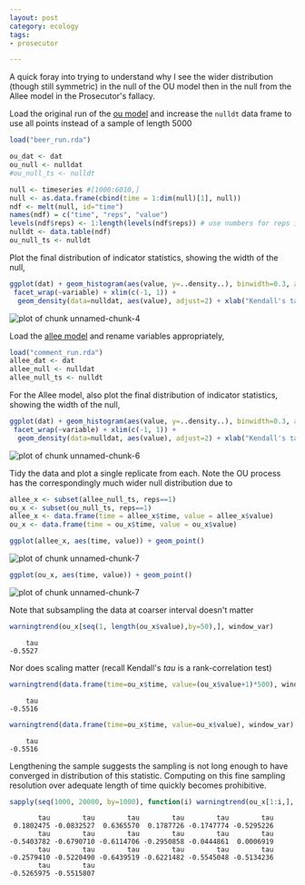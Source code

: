 ```yaml
---
layout: post
category: ecology
tags:
- prosecutor

---
```



A quick foray into trying to understand why I see the wider distribution (though still symmetric) in the null of the OU model then in the null from the Allee model in the Prosecutor's fallacy.  

Load the original run of the [ou model](https://github.com/cboettig/earlywarning/blob/712b63d2719839b6bbf4188d9affb34d7cec68ce/inst/examples/beer.md) and increase the `nulldt` data frame to use all points instead of a sample of length 5000


```r
load("beer_run.rda")

ou_dat <- dat
ou_null <- nulldat
#ou_null_ts <- nulldt

null <- timeseries #[1000:6010,]
null <- as.data.frame(cbind(time = 1:dim(null)[1], null))
ndf <- melt(null, id="time")
names(ndf) = c("time", "reps", "value")
levels(ndf$reps) <- 1:length(levels(ndf$reps)) # use numbers for reps instead of V1, V2, etc
nulldt <- data.table(ndf)
ou_null_ts <- nulldt
```


Plot the final distribution of indicator statistics, showing the width of the null,


```r
ggplot(dat) + geom_histogram(aes(value, y=..density..), binwidth=0.3, alpha=.5) +
 facet_wrap(~variable) + xlim(c(-1, 1)) + 
  geom_density(data=nulldat, aes(value), adjust=2) + xlab("Kendall's tau") + theme_bw()
```

![plot of chunk unnamed-chunk-4](http://farm9.staticflickr.com/8558/8747591959_9944ea987d_o.png) 



Load the [allee model](https://github.com/cboettig/earlywarning/blob/712b63d2719839b6bbf4188d9affb34d7cec68ce/inst/examples/comment.md) and rename variables appropriately,


```r
load("comment_run.rda")
allee_dat <- dat
allee_null <- nulldat
allee_null_ts <- nulldt
```


For the Allee model, also plot the final distribution of indicator statistics, showing the width of the null,


```r
ggplot(dat) + geom_histogram(aes(value, y=..density..), binwidth=0.3, alpha=.5) +
 facet_wrap(~variable) + xlim(c(-1, 1)) + 
  geom_density(data=nulldat, aes(value), adjust=2) + xlab("Kendall's tau") + theme_bw()
```

![plot of chunk unnamed-chunk-6](http://farm8.staticflickr.com/7315/8748715116_c9440843f1_o.png) 



Tidy the data and plot a single replicate from each.  Note the OU process has the correspondingly much wider null distribution due to 


```r
allee_x <- subset(allee_null_ts, reps==1)
ou_x <- subset(ou_null_ts, reps==1)
allee_x <- data.frame(time = allee_x$time, value = allee_x$value)
ou_x <- data.frame(time = ou_x$time, value = ou_x$value)

ggplot(allee_x, aes(time, value)) + geom_point()
```

![plot of chunk unnamed-chunk-7](http://farm8.staticflickr.com/7323/8747593003_dfbd94b355_o.png) 

```r
ggplot(ou_x, aes(time, value)) + geom_point()
```

![plot of chunk unnamed-chunk-7](http://farm8.staticflickr.com/7295/8747593115_4320618635_o.png) 




Note that subsampling the data at coarser interval doesn't matter


```r
warningtrend(ou_x[seq(1, length(ou_x$value),by=50),], window_var)
```

```
    tau 
-0.5527 
```


Nor does scaling matter (recall Kendall's $tau$ is a rank-correlation test)


```r
warningtrend(data.frame(time=ou_x$time, value=(ou_x$value+1)*500), window_var)
```

```
    tau 
-0.5516 
```

```r
warningtrend(data.frame(time=ou_x$time, value=ou_x$value), window_var)
```

```
    tau 
-0.5516 
```



Lengthening the sample suggests the sampling is not long enough to have converged in distribution of this statistic.  Computing on this fine sampling resolution over adequate length of time quickly becomes prohibitive.   


```r
sapply(seq(1000, 20000, by=1000), function(i) warningtrend(ou_x[1:i,], window_var))
```

```
       tau        tau        tau        tau        tau        tau 
 0.1802475 -0.0832527  0.6365570  0.1787726 -0.1747774 -0.5295226 
       tau        tau        tau        tau        tau        tau 
-0.5403782 -0.6790710 -0.6114706 -0.2950858 -0.0444861  0.0006919 
       tau        tau        tau        tau        tau        tau 
-0.2579410 -0.5220490 -0.6439519 -0.6221482 -0.5545048 -0.5134236 
       tau        tau 
-0.5265975 -0.5515807 
```

